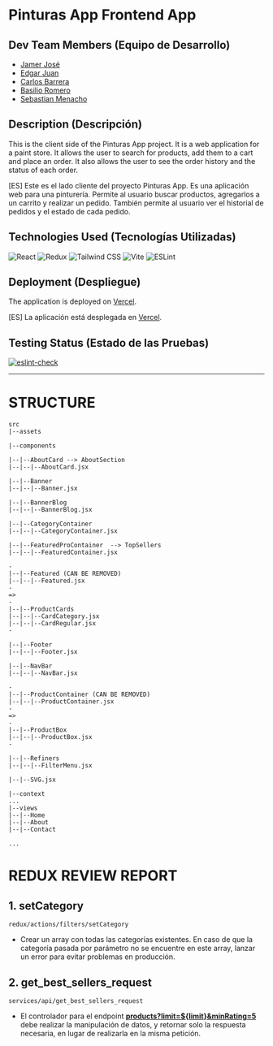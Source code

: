 # Pinturas App Frontend App

## Dev Team Members (Equipo de Desarrollo)

- [Jamer José](https://github.com/jamerrq)
- [Edgar Juan](https://github.com/ejguercio)
- [Carlos Barrera](https://github.com/CBarreraB)
- [Basilio Romero](https://github.com/bachiromero)
- [Sebastian Menacho](https://github.com/Squiffles)
## Description (Descripción)

This is the client side of the Pinturas App project. It is a web application for
a paint store. It allows the user to search for products, add them to a cart and
place an order. It also allows the user to see the order history and the status
of each order.

[ES] Este es el lado cliente del proyecto Pinturas App. Es una aplicación web
para una pinturería. Permite al usuario buscar productos, agregarlos a un
carrito y realizar un pedido. También permite al usuario ver el historial de
pedidos y el estado de cada pedido.

## Technologies Used (Tecnologías Utilizadas)

![React](https://img.shields.io/badge/-React-000000?style=flat&logo=react)
![Redux](https://img.shields.io/badge/-Redux-000000?style=flat&logo=redux)
![Tailwind
CSS](https://img.shields.io/badge/-Tailwind%20CSS-000000?style=flat&logo=tailwind-css)
![Vite](https://img.shields.io/badge/-Vite-000000?style=flat&logo=vite)
![ESLint](https://img.shields.io/badge/-ESLint-000000?style=flat&logo=eslint)

## Deployment (Despliegue)

The application is deployed on [Vercel](https://vercel.com/).

[ES] La aplicación está desplegada en [Vercel](https://vercel.com/).

## Testing Status (Estado de las Pruebas)

[![eslint-check](https://github.com/Ide-Pinturerias/pinturas-app-front/actions/workflows/eslint.yml/badge.svg)](https://github.com/Ide-Pinturerias/pinturas-app-front/actions/workflows/eslint.yml)


---

# STRUCTURE

```
src
|--assets

|--components

|--|--AboutCard --> AboutSection
|--|--|--AboutCard.jsx

|--|--Banner
|--|--|--Banner.jsx

|--|--BannerBlog
|--|--|--BannerBlog.jsx

|--|--CategoryContainer
|--|--|--CategoryContainer.jsx

|--|--FeaturedProContainer  --> TopSellers 
|--|--|--FeaturedContainer.jsx

-
|--|--Featured (CAN BE REMOVED)
|--|--|--Featured.jsx
-
=>
-
|--|--ProductCards
|--|--|--CardCategory.jsx
|--|--|--CardRegular.jsx
-

|--|--Footer
|--|--|--Footer.jsx

|--|--NavBar
|--|--|--NavBar.jsx

-
|--|--ProductContainer (CAN BE REMOVED)
|--|--|--ProductContainer.jsx
-
=>
-
|--|--ProductBox
|--|--|--ProductBox.jsx
-

|--|--Refiners
|--|--|--FilterMenu.jsx

|--|--SVG.jsx

|--context
...
|--views
|--|--Home
|--|--About
|--|--Contact

...
```

# REDUX REVIEW REPORT

##  1. setCategory

```
redux/actions/filters/setCategory
```

- Crear un array con todas las categorías existentes. En caso de que la categoría pasada por parámetro no se encuentre en este array, lanzar un error para evitar problemas en producción.

## 2. get_best_sellers_request

```
services/api/get_best_sellers_request
```

- El controlador para el endpoint <u>**products?limit=${limit}&minRating=5**</u> debe realizar la manipulación de datos, y retornar solo la respuesta necesaria, en lugar de realizarla en la misma petición.
